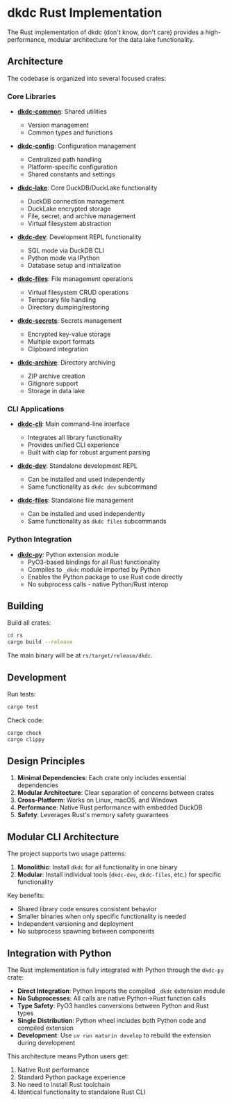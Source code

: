 # dkdc Rust Implementation

The Rust implementation of dkdc (don't know, don't care) provides a high-performance, modular architecture for the data lake functionality.

## Architecture

The codebase is organized into several focused crates:

### Core Libraries

- **[dkdc-common](./dkdc-common/)**: Shared utilities
  - Version management
  - Common types and functions

- **[dkdc-config](./dkdc-config/)**: Configuration management
  - Centralized path handling
  - Platform-specific configuration
  - Shared constants and settings

- **[dkdc-lake](./dkdc-lake/)**: Core DuckDB/DuckLake functionality
  - DuckDB connection management
  - DuckLake encrypted storage
  - File, secret, and archive management
  - Virtual filesystem abstraction

- **[dkdc-dev](./dkdc-dev/)**: Development REPL functionality
  - SQL mode via DuckDB CLI
  - Python mode via IPython
  - Database setup and initialization

- **[dkdc-files](./dkdc-files/)**: File management operations
  - Virtual filesystem CRUD operations
  - Temporary file handling
  - Directory dumping/restoring

- **[dkdc-secrets](./dkdc-secrets/)**: Secrets management
  - Encrypted key-value storage
  - Multiple export formats
  - Clipboard integration

- **[dkdc-archive](./dkdc-archive/)**: Directory archiving
  - ZIP archive creation
  - Gitignore support
  - Storage in data lake

### CLI Applications

- **[dkdc-cli](./dkdc-cli/)**: Main command-line interface
  - Integrates all library functionality
  - Provides unified CLI experience
  - Built with clap for robust argument parsing

- **[dkdc-dev](./dkdc-dev/)**: Standalone development REPL
  - Can be installed and used independently
  - Same functionality as `dkdc dev` subcommand
  
- **[dkdc-files](./dkdc-files/)**: Standalone file management
  - Can be installed and used independently  
  - Same functionality as `dkdc files` subcommands

### Python Integration

- **[dkdc-py](./dkdc-py/)**: Python extension module
  - PyO3-based bindings for all Rust functionality
  - Compiles to `_dkdc` module imported by Python
  - Enables the Python package to use Rust code directly
  - No subprocess calls - native Python/Rust interop

## Building

Build all crates:
```bash
cd rs
cargo build --release
```

The main binary will be at `rs/target/release/dkdc`.

## Development

Run tests:
```bash
cargo test
```

Check code:
```bash
cargo check
cargo clippy
```

## Design Principles

1. **Minimal Dependencies**: Each crate only includes essential dependencies
2. **Modular Architecture**: Clear separation of concerns between crates
3. **Cross-Platform**: Works on Linux, macOS, and Windows
4. **Performance**: Native Rust performance with embedded DuckDB
5. **Safety**: Leverages Rust's memory safety guarantees

## Modular CLI Architecture

The project supports two usage patterns:

1. **Monolithic**: Install `dkdc` for all functionality in one binary
2. **Modular**: Install individual tools (`dkdc-dev`, `dkdc-files`, etc.) for specific functionality

Key benefits:
- Shared library code ensures consistent behavior
- Smaller binaries when only specific functionality is needed
- Independent versioning and deployment
- No subprocess spawning between components

## Integration with Python

The Rust implementation is fully integrated with Python through the `dkdc-py` crate:

- **Direct Integration**: Python imports the compiled `_dkdc` extension module
- **No Subprocesses**: All calls are native Python→Rust function calls
- **Type Safety**: PyO3 handles conversions between Python and Rust types
- **Single Distribution**: Python wheel includes both Python code and compiled extension
- **Development**: Use `uv run maturin develop` to rebuild the extension during development

This architecture means Python users get:
1. Native Rust performance
2. Standard Python package experience
3. No need to install Rust toolchain
4. Identical functionality to standalone Rust CLI

